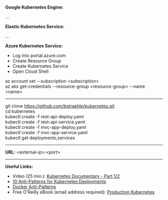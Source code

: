 **Google Kubernetes Engine:**  

...  

**Elastic Kubernetes Service:**  

...  

**Azure Kubernetes Service:**  

- Log into portal.azure.com  
- Create Resource Group  
- Create Kubernetes Service  
- Open Cloud Shell  

az account set --subscription &lt;subscription&gt;  
az aks get-credentials --resource-group &lt;resource-group&gt; --name &lt;name&gt;  

---

git clone https://github.com/bstraehle/kubernetes.git  
cd kubernetes  
kubectl create -f rest-api-deploy.yaml  
kubectl create -f rest-api-service.yaml  
kubectl create -f mvc-app-deploy.yaml  
kubectl create -f mvc-app-service.yaml  
kubectl get deployments,services  

---

**URL:** &lt;external-ip&gt;:&lt;port&gt;  

---

**Useful Links:**  

- Video (25 min.): <a href="https://www.youtube.com/watch?v=BE77h7dmoQU">Kubernetes Documentary - Part 1/2</a>  
- <a href="https://betterprogramming.pub/10-antipatterns-for-kubernetes-deployments-e97ce1199f2d">10 Anti-Patterns for Kubernetes Deployments</a>  
- <a href="https://codefresh.io/containers/docker-anti-patterns/">Docker Anti-Patterns</a>  
- Free O'Reilly eBook (email address required): <a href="https://tanzu.vmware.com/content/ebooks/production-kubernetes">Production Kubernetes</a>  
